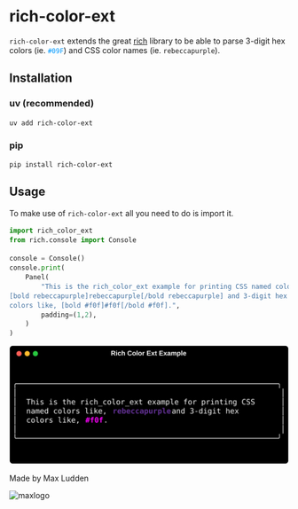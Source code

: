 # rich-color-ext

`rich-color-ext` extends the great [rich](http://GitHub.com/textualize/rich) library to be able to parse 3-digit hex colors (ie. <span style="color:#09f">`#09F`</span>) and CSS color names (ie. <span style="rebeccapurple">`rebeccapurple`</span>).

## Installation

### uv (recommended)

```shell
uv add rich-color-ext
```

### pip

```shell
pip install rich-color-ext
```

## Usage

To make use of `rich-color-ext` all you need to do is import it.

```python
import rich_color_ext
from rich.console import Console

console = Console()
console.print(
    Panel(
        "This is the rich_color_ext example for printing CSS named colors like, \
[bold rebeccapurple]rebeccapurple[/bold rebeccapurple] and 3-digit hex \
colors like, [bold #f0f]#f0f[/bold #f0f].",
        padding=(1,2),
    )
)
```

![example](example.svg)

Made by Max Ludden

![maxlogo](https://raw.githubusercontent.com/maxludden/maxludden/refs/heads/gh-pages/Images/maxlogo.svg)
